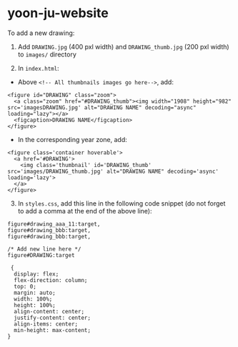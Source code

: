 # yoon-ju-website

To add a new drawing:

1) Add `DRAWING.jpg` (400 pxl width) and `DRAWING_thumb.jpg` (200 pxl width) to `images/` directory

2) In `index.html`:

- Above `<!-- All thumbnails images go here-->`, add:

```
<figure id="DRAWING" class="zoom">
  <a class="zoom" href="#DRAWING_thumb"><img width="1908" height="982" src='imagesDRAWING.jpg' alt="DRAWING NAME" decoding="async" loading="lazy"></a>
  <figcaption>DRAWING NAME</figcaption>
</figure>
````

- In the corresponding year zone, add:

```
<figure class='container hoverable'>
  <a href='#DRAWING'>
    <img class='thumbnail' id='DRAWING_thumb' src='images/DRAWING_thumb.jpg' alt="DRAWING NAME" decoding='async' loading='lazy'>
  </a>
</figure>
```

3) In `styles.css`, add this line in the following code snippet (do not forget to add a comma at the end of the above line):

```
figure#drawing_aaa_11:target,
figure#drawing_bbb:target,
figure#drawing_bbb:target,

/* Add new line here */
figure#DRAWING:target

 {
  display: flex;
  flex-direction: column;
  top: 0;
  margin: auto;
  width: 100%;
  height: 100%;
  align-content: center;
  justify-content: center;
  align-items: center;
  min-height: max-content;
}
```
